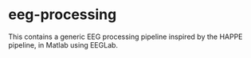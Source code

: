 # eeg-processing
This contains a generic EEG processing pipeline inspired by the HAPPE pipeline, in Matlab using EEGLab.
